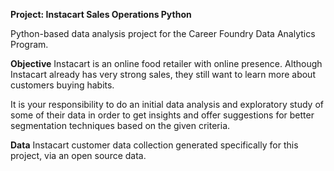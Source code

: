 **Project: Instacart Sales Operations Python**


Python-based data analysis project for the Career Foundry Data Analytics Program.

**Objective**
Instacart is an online food retailer with online presence. Although Instacart already has very strong sales, they still want to learn more about customers buying habits.

It is your responsibility to do an initial data analysis and exploratory study of some of their data in order to get insights and offer suggestions for better segmentation techniques based on the given criteria.

**Data**
Instacart customer data collection generated specifically for this project, via an open source data.
